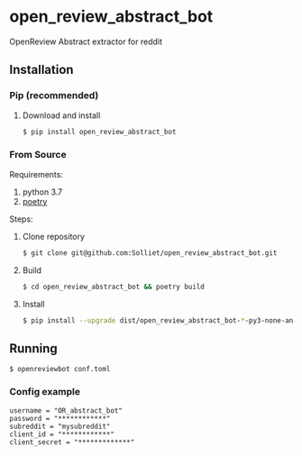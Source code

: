 # open_review_abstract_bot
OpenReview Abstract extractor for reddit

## Installation


### Pip (recommended)

1. Download and install
    ```bash
    $ pip install open_review_abstract_bot
    ```

### From Source

Requirements:

1. python 3.7
2. [poetry](https://python-poetry.org/)

Steps:

1. Clone repository
    ```bash
    $ git clone git@github.com:Solliet/open_review_abstract_bot.git
    ```
2. Build
    ```bash
    $ cd open_review_abstract_bot && poetry build
    ```
3. Install 
    ```bash
    $ pip install --upgrade dist/open_review_abstract_bot-*-py3-none-any.whl
    ```

## Running

    $ openreviewbot conf.toml

### Config example

    username = "OR_abstract_bot"
    password = "************"
    subreddit = "mysubreddit"
    client_id = "************"
    client_secret = "*************"

